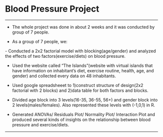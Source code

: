 # Blood Pressure Project

***

- <p> The whole project was done in about 2 weeks and it was conducted by group of 7 people. </p>

- As a group of 7 people, we:
   <p>
<p>- Conducted a 2x2 factorial model with blocking(age/gender) and analyzed the effects of two factors(exercise/diets) on blood pressure. <br/>

   - Used the website called “The Islands”(website with virtual islands that have information on inhabitant’s diet, exercise routine, health, age, and gender)      and collected every data on 48 inhabitants. <br/>

   - Used google spreadsheeet to 1)construct structure of design(2x2 factorial with 2 blocks) and 2)data table for both factors and blocks. <br/>

   - Divided age block into 3 levels(16-35, 36-55, 56+) and gender block into 2 levels(males/females). Also represented these levels with (-1,0,1) in R. <br/>

   - Generated ANOVAs/ Residuals Plot/ Normality Plot/ Interaction Plot and produced several kinds of insights on the relationship between blood pressure and exercise/diets. </p>

***
